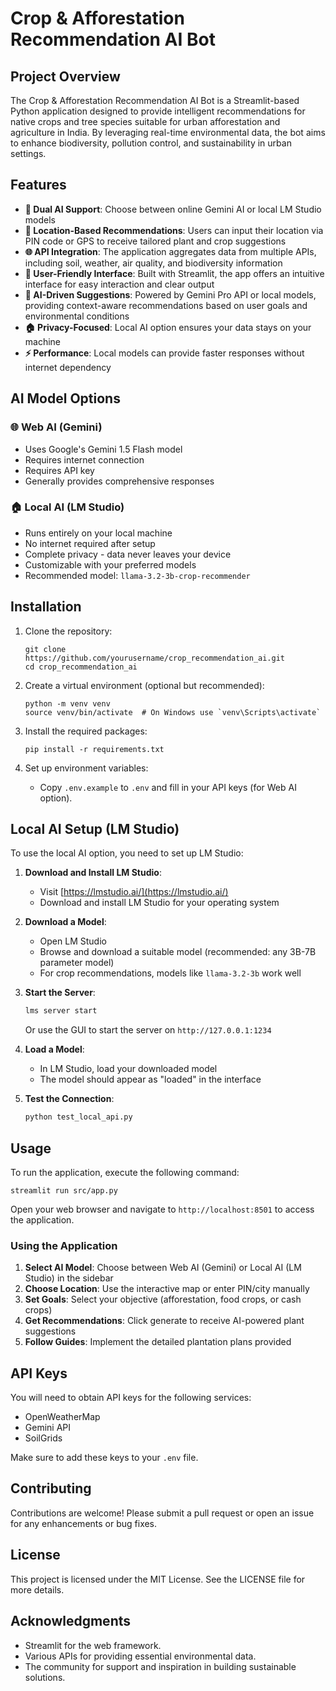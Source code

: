 # Crop & Afforestation Recommendation AI Bot

## Project Overview

The Crop & Afforestation Recommendation AI Bot is a Streamlit-based Python application designed to provide intelligent recommendations for native crops and tree species suitable for urban afforestation and agriculture in India. By leveraging real-time environmental data, the bot aims to enhance biodiversity, pollution control, and sustainability in urban settings.

## Features

- **🤖 Dual AI Support**: Choose between online Gemini AI or local LM Studio models
- **📍 Location-Based Recommendations**: Users can input their location via PIN code or GPS to receive tailored plant and crop suggestions
- **🌐 API Integration**: The application aggregates data from multiple APIs, including soil, weather, air quality, and biodiversity information
- **👤 User-Friendly Interface**: Built with Streamlit, the app offers an intuitive interface for easy interaction and clear output
- **🧠 AI-Driven Suggestions**: Powered by Gemini Pro API or local models, providing context-aware recommendations based on user goals and environmental conditions
- **🏠 Privacy-Focused**: Local AI option ensures your data stays on your machine
- **⚡ Performance**: Local models can provide faster responses without internet dependency

## AI Model Options

### 🌐 Web AI (Gemini)

- Uses Google's Gemini 1.5 Flash model
- Requires internet connection
- Requires API key
- Generally provides comprehensive responses

### 🏠 Local AI (LM Studio)

- Runs entirely on your local machine
- No internet required after setup
- Complete privacy - data never leaves your device
- Customizable with your preferred models
- Recommended model: `llama-3.2-3b-crop-recommender`

## Installation

1. Clone the repository:

   ```
   git clone https://github.com/yourusername/crop_recommendation_ai.git
   cd crop_recommendation_ai
   ```

2. Create a virtual environment (optional but recommended):

   ```
   python -m venv venv
   source venv/bin/activate  # On Windows use `venv\Scripts\activate`
   ```

3. Install the required packages:

   ```
   pip install -r requirements.txt
   ```

4. Set up environment variables:
   - Copy `.env.example` to `.env` and fill in your API keys (for Web AI option).

## Local AI Setup (LM Studio)

To use the local AI option, you need to set up LM Studio:

1. **Download and Install LM Studio**:

   - Visit [https://lmstudio.ai/](https://lmstudio.ai/)
   - Download and install LM Studio for your operating system

2. **Download a Model**:

   - Open LM Studio
   - Browse and download a suitable model (recommended: any 3B-7B parameter model)
   - For crop recommendations, models like `llama-3.2-3b` work well

3. **Start the Server**:

   ```bash
   lms server start
   ```

   Or use the GUI to start the server on `http://127.0.0.1:1234`

4. **Load a Model**:

   - In LM Studio, load your downloaded model
   - The model should appear as "loaded" in the interface

5. **Test the Connection**:
   ```bash
   python test_local_api.py
   ```

## Usage

To run the application, execute the following command:

```
streamlit run src/app.py
```

Open your web browser and navigate to `http://localhost:8501` to access the application.

### Using the Application

1. **Select AI Model**: Choose between Web AI (Gemini) or Local AI (LM Studio) in the sidebar
2. **Choose Location**: Use the interactive map or enter PIN/city manually
3. **Set Goals**: Select your objective (afforestation, food crops, or cash crops)
4. **Get Recommendations**: Click generate to receive AI-powered plant suggestions
5. **Follow Guides**: Implement the detailed plantation plans provided

## API Keys

You will need to obtain API keys for the following services:

- OpenWeatherMap
- Gemini API
- SoilGrids

Make sure to add these keys to your `.env` file.

## Contributing

Contributions are welcome! Please submit a pull request or open an issue for any enhancements or bug fixes.

## License

This project is licensed under the MIT License. See the LICENSE file for more details.

## Acknowledgments

- Streamlit for the web framework.
- Various APIs for providing essential environmental data.
- The community for support and inspiration in building sustainable solutions.
